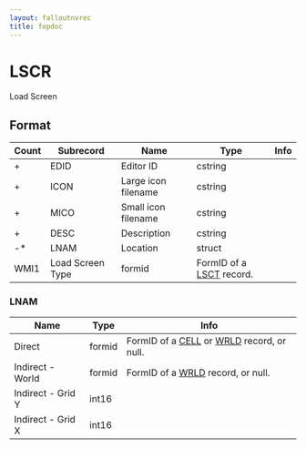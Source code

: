 ```yaml
---
layout: falloutnvrec
title: fopdoc
---
```

LSCR
====

Load Screen

## Format

Count | Subrecord | Name | Type | Info
------|-------|------|------|-----
+ | EDID | Editor ID | cstring |
+ | ICON | Large icon filename | cstring |
+ | MICO | Small icon filename | cstring |
+ | DESC | Description | cstring |
-* | LNAM | Location | struct |
 | WMI1 | Load Screen Type | formid | FormID of a [LSCT](LSCT.md) record.

### LNAM

Name | Type | Info
-----|------|-----
Direct | formid | FormID of a [CELL](CELL.md) or [WRLD](WRLD.md) record, or null.
Indirect - World | formid | FormID of a [WRLD](WRLD.md) record, or null.
Indirect - Grid Y | int16 |
Indirect - Grid X | int16 |
